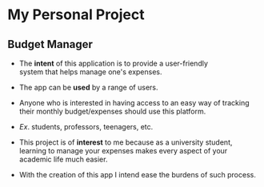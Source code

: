 # My Personal Project

## Budget Manager

- The **intent** of this application is to provide a user-friendly  
system that helps manage one's expenses. 


- The app can be **used** by a range of users.


- Anyone who is interested in having access to an easy way 
of tracking their monthly budget/expenses should use this platform. 


- *Ex*. students, professors, teenagers, etc.


- This project is of **interest** to me because as a university student, 
learning to manage your expenses makes every aspect of your academic life
much easier.


- With the creation of this app I intend ease the
burdens of such process. 